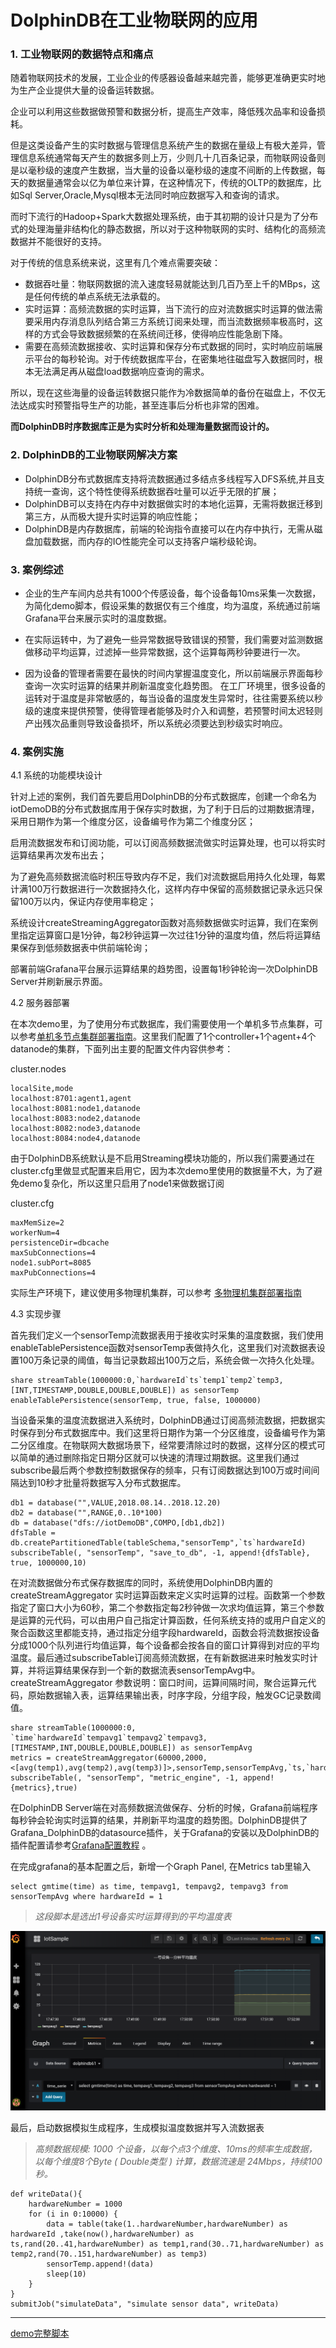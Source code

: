 # DolphinDB在工业物联网的应用

### 1. 工业物联网的数据特点和痛点

随着物联网技术的发展，工业企业的传感器设备越来越完善，能够更准确更实时地为生产企业提供大量的设备运转数据。

企业可以利用这些数据做预警和数据分析，提高生产效率，降低残次品率和设备损耗。

但是这类设备产生的实时数据与管理信息系统产生的数据在量级上有极大差异，管理信息系统通常每天产生的数据多则上万，少则几十几百条记录，而物联网设备则是以毫秒级的速度产生数据，当大量的设备以毫秒级的速度不间断的上传数据，每天的数据量通常会以亿为单位来计算，在这种情况下，传统的OLTP的数据库，比如Sql Server,Oracle,Mysql根本无法同时响应数据写入和查询的请求。

而时下流行的Hadoop+Spark大数据处理系统，由于其初期的设计只是为了分布式的处理海量非结构化的静态数据，所以对于这种物联网的实时、结构化的高频流数据并不能很好的支持。

对于传统的信息系统来说，这里有几个难点需要突破：
 
 * 数据吞吐量：物联网数据的流入速度轻易就能达到几百乃至上千的MBps，这是任何传统的单点系统无法承载的。
 * 实时运算：高频流数据的实时运算，当下流行的应对流数据实时运算的做法需要采用内存消息队列结合第三方系统订阅来处理，而当流数据频率极高时，这样的方式会导致数据频繁的在系统间迁移，使得响应性能急剧下降。
 * 需要在高频流数据接收、实时运算和保存分布式数据的同时，实时响应前端展示平台的每秒轮询。对于传统数据库平台，在密集地往磁盘写入数据同时，根本无法满足再从磁盘load数据响应查询的需求。

所以，现在这些海量的设备运转数据只能作为冷数据简单的备份在磁盘上，不仅无法达成实时预警指导生产的功能，甚至连事后分析也非常的困难。

**而DolphinDB时序数据库正是为实时分析和处理海量数据而设计的。**

### 2. DolphinDB的工业物联网解决方案

* DolphinDB分布式数据库支持将流数据通过多结点多线程写入DFS系统,并且支持统一查询，这个特性使得系统数据吞吐量可以近乎无限的扩展；
* DolphinDB可以支持在内存中对数据做实时的本地化运算，无需将数据迁移到第三方，从而极大提升实时运算的响应性能；
* DolphinDB是内存数据库，前端的轮询指令直接可以在内存中执行，无需从磁盘加载数据，而内存的IO性能完全可以支持客户端秒级轮询。

### 3. 案例综述

* 企业的生产车间内总共有1000个传感设备，每个设备每10ms采集一次数据，为简化demo脚本，假设采集的数据仅有三个维度，均为温度，系统通过前端Grafana平台来展示实时的温度数据。

* 在实际运转中，为了避免一些异常数据导致错误的预警，我们需要对监测数据做移动平均运算，过滤掉一些异常数据，这个运算每两秒钟要进行一次。

* 因为设备的管理者需要在最快的时间内掌握温度变化，所以前端展示界面每秒查询一次实时运算的结果并刷新温度变化趋势图。
在工厂环境里，很多设备的运转对于温度是非常敏感的，每当设备的温度发生异常时，往往需要系统以秒级的速度来提供预警，使得管理者能够及时介入和调整，若预警时间太迟轻则产出残次品重则导致设备损坏，所以系统必须要达到秒级实时响应。

### 4. 案例实施

4.1 系统的功能模块设计
	
针对上述的案例，我们首先要启用DolphinDB的分布式数据库，创建一个命名为iotDemoDB的分布式数据库用于保存实时数据，为了利于日后的过期数据清理，采用日期作为第一个维度分区，设备编号作为第二个维度分区；

启用流数据发布和订阅功能，可以订阅高频数据流做实时运算处理，也可以将实时运算结果再次发布出去；

为了避免高频数据流临时积压导致内存不足，我们对流数据启用持久化处理，每累计满100万行数据进行一次数据持久化，这样内存中保留的高频数据记录永远只保留100万以内，保证内存使用率稳定；

系统设计createStreamingAggregator函数对高频数据做实时运算，我们在案例里指定运算窗口是1分钟，每2秒钟运算一次过往1分钟的温度均值，然后将运算结果保存到低频数据表中供前端轮询；

部署前端Grafana平台展示运算结果的趋势图，设置每1秒钟轮询一次DolphinDB Server并刷新展示界面。

4.2 服务器部署

在本次demo里，为了使用分布式数据库，我们需要使用一个单机多节点集群，可以参考[单机多节点集群部署指南](https://github.com/dolphindb/Tutorials_CN/blob/master/single_machine_cluster_deploy.md)。这里我们配置了1个controller+1个agent+4个datanode的集群，下面列出主要的配置文件内容供参考：

cluster.nodes
```
localSite,mode
localhost:8701:agent1,agent
localhost:8081:node1,datanode
localhost:8083:node2,datanode
localhost:8082:node3,datanode
localhost:8084:node4,datanode
```
由于DolphinDB系统默认是不启用Streaming模块功能的，所以我们需要通过在cluster.cfg里做显式配置来启用它，因为本次demo里使用的数据量不大，为了避免demo复杂化，所以这里只启用了node1来做数据订阅

cluster.cfg
```
maxMemSize=2
workerNum=4
persistenceDir=dbcache
maxSubConnections=4
node1.subPort=8085
maxPubConnections=4
```
实际生产环境下，建议使用多物理机集群，可以参考 [多物理机集群部署指南](https://github.com/dolphindb/Tutorials_CN/blob/master/multi_machine_cluster_deploy.md)

4.3 实现步骤

首先我们定义一个sensorTemp流数据表用于接收实时采集的温度数据，我们使用enableTablePersistence函数对sensorTemp表做持久化，这里我们对流数据表设置100万条记录的阈值，每当记录数超出100万之后，系统会做一次持久化处理。
```
share streamTable(1000000:0,`hardwareId`ts`temp1`temp2`temp3,[INT,TIMESTAMP,DOUBLE,DOUBLE,DOUBLE]) as sensorTemp
enableTablePersistence(sensorTemp, true, false, 1000000)
```
当设备采集的温度流数据进入系统时，DolphinDB通过订阅高频流数据，把数据实时保存到分布式数据库中。我们这里将日期作为第一个分区维度，设备编号作为第二分区维度。在物联网大数据场景下，经常要清除过时的数据，这样分区的模式可以简单的通过删除指定日期分区就可以快速的清理过期数据。这里我们通过subscribe最后两个参数控制数据保存的频率，只有订阅数据达到100万或时间间隔达到10秒才批量将数据写入分布式数据库。

```
db1 = database("",VALUE,2018.08.14..2018.12.20)
db2 = database("",RANGE,0..10*100)
db = database("dfs://iotDemoDB",COMPO,[db1,db2])
dfsTable = db.createPartitionedTable(tableSchema,"sensorTemp",`ts`hardwareId)
subscribeTable(, "sensorTemp", "save_to_db", -1, append!{dfsTable}, true, 1000000,10)
```

在对流数据做分布式保存数据库的同时，系统使用DolphinDB内置的 createStreamAggregator 实时运算函数来定义实时运算的过程。函数第一个参数指定了窗口大小为60秒，第二个参数指定每2秒钟做一次求均值运算，第三个参数是运算的元代码，可以由用户自己指定计算函数，任何系统支持的或用户自定义的聚合函数这里都能支持，通过指定分组字段hardwareId，函数会将流数据按设备分成1000个队列进行均值运算，每个设备都会按各自的窗口计算得到对应的平均温度。最后通过subscribeTable订阅高频流数据，在有新数据进来时触发实时计算，并将运算结果保存到一个新的数据流表sensorTempAvg中。
createStreamAggregator 参数说明：窗口时间，运算间隔时间，聚合运算元代码，原始数据输入表，运算结果输出表，时序字段，分组字段，触发GC记录数阈值。

```
share streamTable(1000000:0, `time`hardwareId`tempavg1`tempavg2`tempavg3, [TIMESTAMP,INT,DOUBLE,DOUBLE,DOUBLE]) as sensorTempAvg
metrics = createStreamAggregator(60000,2000,<[avg(temp1),avg(temp2),avg(temp3)]>,sensorTemp,sensorTempAvg,`ts,`hardwareId,2000)
subscribeTable(, "sensorTemp", "metric_engine", -1, append!{metrics},true)
```

在DolphinDB Server端在对高频数据流做保存、分析的时候，Grafana前端程序每秒钟会轮询实时运算的结果，并刷新平均温度的趋势图。DolphinDB提供了Grafana_DolphinDB的datasource插件，关于Grafana的安装以及DolphinDB的插件配置请参考[Grafana配置教程](https://www.github.com/dolphindb/grafana-datasource/blob/master/README.md)
。

在完成grafana的基本配置之后，新增一个Graph Panel, 在Metrics tab里输入

```
select gmtime(time) as time, tempavg1, tempavg2, tempavg3 from sensorTempAvg where hardwareId = 1
```
> *这段脚本是选出1号设备实时运算得到的平均温度表*

![image](images/datasource.PNG)


最后，启动数据模拟生成程序，生成模拟温度数据并写入流数据表
 > *高频数据规模: 1000 个设备，以每个点3个维度、10ms的频率生成数据，以每个维度8个Byte ( Double类型 ) 计算，数据流速是 24Mbps，持续100秒。*
```
def writeData(){
	hardwareNumber = 1000
	for (i in 0:10000) {
		data = table(take(1..hardwareNumber,hardwareNumber) as hardwareId ,take(now(),hardwareNumber) as ts,rand(20..41,hardwareNumber) as temp1,rand(30..71,hardwareNumber) as temp2,rand(70..151,hardwareNumber) as temp3)
		sensorTemp.append!(data)
		sleep(10)
	}
}
submitJob("simulateData", "simulate sensor data", writeData)
```
---
[demo完整脚本](script/iot_demo_script.txt)